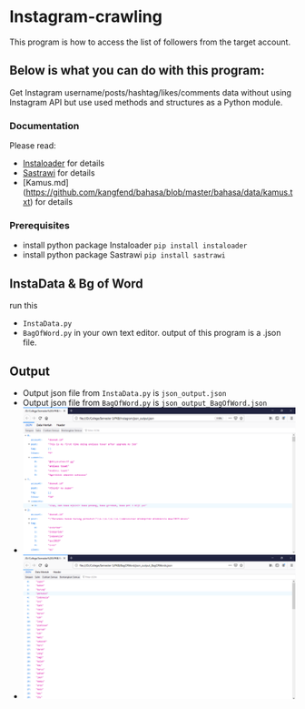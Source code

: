 # Instagram-crawling
This program is how to access the list of followers from the target account.

## Below is what you can do with this program:
Get Instagram username/posts/hashtag/likes/comments data without using Instagram API but use used methods and structures as a Python module. 

### Documentation
Please read: 
* [Instaloader](https://instaloader.github.io/as-module.html) for details
* [Sastrawi](https://pypi.org/project/Sastrawi/) for details 
* [Kamus.md] (https://github.com/kangfend/bahasa/blob/master/bahasa/data/kamus.txt) for details

### Prerequisites
* install python package Instaloader ```pip install instaloader``` 
* install python package Sastrawi ```pip install sastrawi```

## InstaData & Bg of Word
run this 
* ```InstaData.py``` 
* ```BagOfWord.py``` 
in your own text editor. output of this program is a .json file. 

## Output
* Output json file from ```InstaData.py``` is ```json_output.json```
* Output json file from ```BagOfWord.py``` is ```json_output_BagOfWord.json```
* ![Output from ```InstaData.py``` ](InstaDataOutput.png) 
* ![Output from ```BagOfWord.py``` ](BagOfWordOutput.png)



